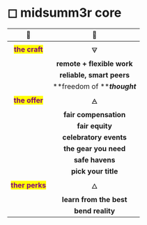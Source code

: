 # ◻ midsumm3r core

|                         🌹                        |               🌹              |
| :-----------------------------------------------: | :---------------------------: |
|  <mark style="color:purple;">**the craft**</mark> |               🜃              |
|                                                   |   **remote + flexible work**  |
|                                                   |   **reliable, smart peers**   |
|                                                   |  **freedom of **_**thought**_ |
|  <mark style="color:purple;">**the offer**</mark> |               🜁              |
|                                                   |     **fair compensation**     |
|                                                   |        **fair equity**        |
|                                                   |     **celebratory events**    |
|                                                   |     **the gear you need**     |
|                                                   |        **safe havens**        |
|                                                   |      **pick your title**      |
| <mark style="color:purple;">**ther perks**</mark> |               🜂              |
|                                                   |    **learn from the best**    |
|                                                   |        **bend reality**       |
